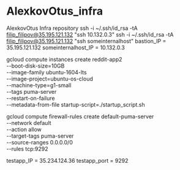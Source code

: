# AlexkovOtus_infra
AlexkovOtus Infra repository
ssh -i ~/.ssh/id_rsa -tA filip_filipov@35.195.121.132 "ssh 10.132.0.3"
ssh -i ~/.ssh/id_rsa -tA filip_filipov@35.195.121.132 "ssh someinternalhost"
bastion_IP = 35.195.121.132
someinternalhost_IP = 10.132.0.3

gcloud compute instances create reddit-app2\
  --boot-disk-size=10GB \
  --image-family ubuntu-1604-lts \
  --image-project=ubuntu-os-cloud \
  --machine-type=g1-small \
  --tags puma-server \
  --restart-on-failure\
  --metadata-from-file startup-script=./startup_script.sh
  
gcloud compute firewall-rules create default-puma-server \
    --network default \
    --action allow \
    --target-tags puma-server \
    --source-ranges 0.0.0.0/0 \
    --rules tcp:9292

testapp_IP = 35.234.124.36
testapp_port = 9292
